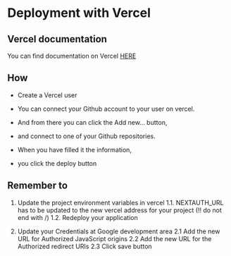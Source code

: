 # Deployment with Vercel

## Vercel documentation

You can find documentation on Vercel [HERE](https://vercel.com/)

## How

- Create a Vercel user

- You can connect your Github account to your user on vercel.

- And from there you can click the Add new... button,

- and connect to one of your Github repositories.

- When you have filled it the information,

- you click the deploy button

## Remember to

1. Update the project environment variables in vercel
   1.1. NEXTAUTH_URL has to be updated to the new vercel address for your project (!! do not end with /)
   1.2. Redeploy your application

2. Update your Credentials at Google development area
   2.1 Add the new URL for Authorized JavaScript origins
   2.2 Add the new URL for the Authorized redirect URIs
   2.3 Click save button
